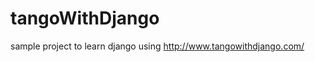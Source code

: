tangoWithDjango
===============

sample project to learn django using http://www.tangowithdjango.com/